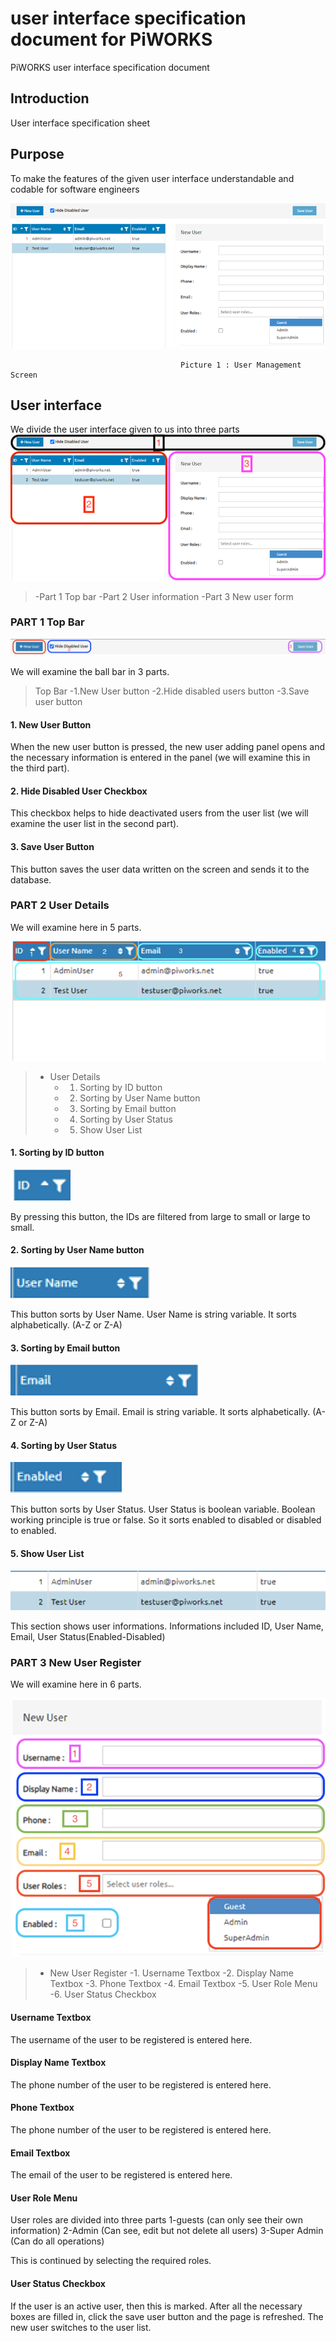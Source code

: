 # user interface specification document for PiWORKS
PiWORKS user interface specification document
## Introduction
User interface specification sheet

## Purpose
To make the features of the given user interface understandable and codable for software engineers



![](https://github.com/dogukaan/userinterfacespecificationdocumentPiWORKS/blob/main/intro.png)

                                          Picture 1 : User Management Screen
## User interface
We divide the user interface given to us into three parts
![](https://github.com/dogukaan/userinterfacespecificationdocumentPiWORKS/blob/main/alltopics.png)
> -Part 1 Top bar
> -Part 2 User information
> -Part 3 New user form

### PART 1 Top Bar
![](https://github.com/dogukaan/userinterfacespecificationdocumentPiWORKS/blob/main/topbar.png)

We will examine the ball bar in 3 parts.
> Top Bar
>   -1.New User button
>   -2.Hide disabled  users button
>   -3.Save user button

#### 1. New User Button
When the new user button is pressed, the new user adding panel opens and the necessary information is entered in the panel (we will examine this in the third part). 

#### 2. Hide Disabled User Checkbox
This checkbox helps to hide deactivated users from the user list (we will examine the user list in the second part).

#### 3. Save User Button
This button saves the user data written on the screen and sends it to the database.

###  PART 2 User Details 
We will examine here in 5 parts.

![](https://github.com/dogukaan/userinterfacespecificationdocumentPiWORKS/blob/main/userlist.png)

> - User Details
>   - 1. Sorting by ID button
>   - 2. Sorting by User Name button
>   - 3.  Sorting by Email button
>   - 4. Sorting by User Status
>   - 5. Show User List

#### 1. Sorting by ID button
![](https://github.com/dogukaan/userinterfacespecificationdocumentPiWORKS/blob/main/ID.png)

By pressing this button, the IDs are filtered from large to small or large to small.

#### 2. Sorting by User Name button
![](https://github.com/dogukaan/userinterfacespecificationdocumentPiWORKS/blob/main/username.png)

This button sorts by User Name. User Name is string variable. It sorts alphabetically. (A-Z or Z-A)

#### 3. Sorting by Email button
![](https://github.com/dogukaan/userinterfacespecificationdocumentPiWORKS/blob/main/email.png)

This button sorts by Email. Email is string variable. It sorts alphabetically. (A-Z or Z-A)

#### 4. Sorting by User Status
![](https://github.com/dogukaan/userinterfacespecificationdocumentPiWORKS/blob/main/enabled.png)

This button sorts by User Status. User Status is boolean variable. Boolean working principle is true or false. So it sorts enabled to disabled or disabled to enabled. 

#### 5. Show User List
![](https://github.com/dogukaan/userinterfacespecificationdocumentPiWORKS/blob/main/userlistdetail.png)

This section shows user informations. Informations included ID, User Name, Email, User Status(Enabled-Disabled)

### PART 3 New User Register
We will examine here in 6 parts.

![](https://github.com/dogukaan/userinterfacespecificationdocumentPiWORKS/blob/main/newuserregister.png)

>- New User Register
>    -1. Username Textbox
>    -2. Display Name Textbox
>    -3. Phone Textbox
>    -4. Email Textbox
>    -5. User Role Menu
>    -6. User Status Checkbox

#### Username Textbox
The username of the user to be registered is entered here.

#### Display Name Textbox
The phone number of the user to be registered is entered here.

#### Phone Textbox
The phone number of the user to be registered is entered here.

#### Email Textbox
The email of the user to be registered is entered here.

#### User Role Menu
User roles are divided into three parts
1-guests (can only see their own information)
2-Admin (Can see, edit but not delete all users)
3-Super Admin (Can do all operations) 

This is continued by selecting the required roles.

#### User Status Checkbox
If the user is an active user, then this is marked.
After all the necessary boxes are filled in, click the save user button and the page is refreshed.
The new user switches to the user list.
